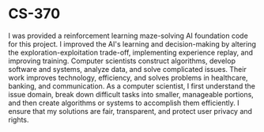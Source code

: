 # CS-370

I was provided a reinforcement learning maze-solving AI foundation code for this project. I improved the AI's learning and decision-making by altering the exploration-exploitation trade-off, implementing experience replay, and improving training.
Computer scientists construct algorithms, develop software and systems, analyze data, and solve complicated issues. Their work improves technology, efficiency, and solves problems in healthcare, banking, and communication.
As a computer scientist, I first understand the issue domain, break down difficult tasks into smaller, manageable portions, and then create algorithms or systems to accomplish them efficiently. I ensure that my solutions are fair, transparent, and protect user privacy and rights.
